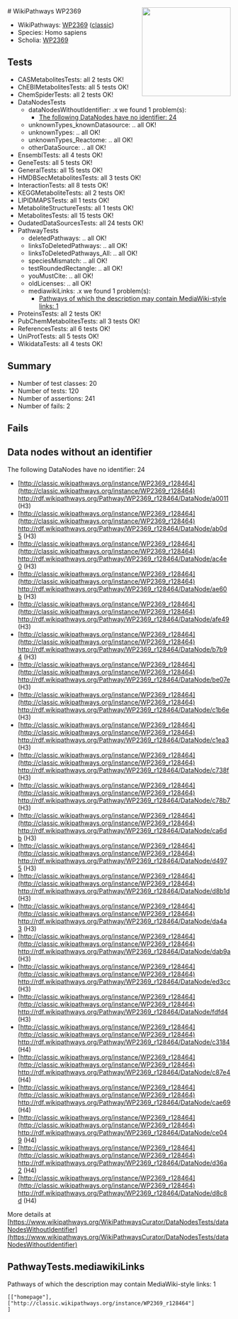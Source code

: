<img style="float: right; width: 200px" src="https://upload.wikimedia.org/wikipedia/commons/thumb/8/83/Wplogo_with_text_500.png/640px-Wplogo_with_text_500.png" />
# WikiPathways WP2369

* WikiPathways: [WP2369](https://wikipathways.org/pathways/WP2369) ([classic](https://classic.wikipathways.org/instance/WP2369))
* Species: Homo sapiens
* Scholia: [WP2369](https://scholia.toolforge.org/wikipathways/WP2369)
## Tests
* CASMetabolitesTests: all 2 tests OK!
* ChEBIMetabolitesTests: all 5 tests OK!
* ChemSpiderTests: all 2 tests OK!
* DataNodesTests
    * dataNodesWithoutIdentifier: .x we found 1 problem(s):
        * [The following DataNodes have no identifier: 24](#8792c4b3)
    * unknownTypes_knownDatasource: .. all OK!
    * unknownTypes: .. all OK!
    * unknownTypes_Reactome: .. all OK!
    * otherDataSource: .. all OK!
* EnsemblTests: all 4 tests OK!
* GeneTests: all 5 tests OK!
* GeneralTests: all 15 tests OK!
* HMDBSecMetabolitesTests: all 3 tests OK!
* InteractionTests: all 8 tests OK!
* KEGGMetaboliteTests: all 2 tests OK!
* LIPIDMAPSTests: all 1 tests OK!
* MetaboliteStructureTests: all 1 tests OK!
* MetabolitesTests: all 15 tests OK!
* OudatedDataSourcesTests: all 24 tests OK!
* PathwayTests
    * deletedPathways: .. all OK!
    * linksToDeletedPathways: .. all OK!
    * linksToDeletedPathways_All: .. all OK!
    * speciesMismatch: .. all OK!
    * testRoundedRectangle: .. all OK!
    * youMustCite: .. all OK!
    * oldLicenses: .. all OK!
    * mediawikiLinks: .x we found 1 problem(s):
        * [Pathways of which the description may contain MediaWiki-style links: 1](#da69cf45)
* ProteinsTests: all 2 tests OK!
* PubChemMetabolitesTests: all 3 tests OK!
* ReferencesTests: all 6 tests OK!
* UniProtTests: all 5 tests OK!
* WikidataTests: all 4 tests OK!


## Summary

* Number of test classes: 20
* Number of tests: 120
* Number of assertions: 241
* Number of fails: 2

## Fails

<a name="8792c4b3" />

## Data nodes without an identifier

The following DataNodes have no identifier: 24

* [http://classic.wikipathways.org/instance/WP2369_r128464](http://classic.wikipathways.org/instance/WP2369_r128464) http://rdf.wikipathways.org/Pathway/WP2369_r128464/DataNode/a0011 (H3)
* [http://classic.wikipathways.org/instance/WP2369_r128464](http://classic.wikipathways.org/instance/WP2369_r128464) http://rdf.wikipathways.org/Pathway/WP2369_r128464/DataNode/ab0d5 (H3)
* [http://classic.wikipathways.org/instance/WP2369_r128464](http://classic.wikipathways.org/instance/WP2369_r128464) http://rdf.wikipathways.org/Pathway/WP2369_r128464/DataNode/ac4e0 (H3)
* [http://classic.wikipathways.org/instance/WP2369_r128464](http://classic.wikipathways.org/instance/WP2369_r128464) http://rdf.wikipathways.org/Pathway/WP2369_r128464/DataNode/ae60b (H3)
* [http://classic.wikipathways.org/instance/WP2369_r128464](http://classic.wikipathways.org/instance/WP2369_r128464) http://rdf.wikipathways.org/Pathway/WP2369_r128464/DataNode/afe49 (H3)
* [http://classic.wikipathways.org/instance/WP2369_r128464](http://classic.wikipathways.org/instance/WP2369_r128464) http://rdf.wikipathways.org/Pathway/WP2369_r128464/DataNode/b7b94 (H3)
* [http://classic.wikipathways.org/instance/WP2369_r128464](http://classic.wikipathways.org/instance/WP2369_r128464) http://rdf.wikipathways.org/Pathway/WP2369_r128464/DataNode/be07e (H3)
* [http://classic.wikipathways.org/instance/WP2369_r128464](http://classic.wikipathways.org/instance/WP2369_r128464) http://rdf.wikipathways.org/Pathway/WP2369_r128464/DataNode/c1b6e (H3)
* [http://classic.wikipathways.org/instance/WP2369_r128464](http://classic.wikipathways.org/instance/WP2369_r128464) http://rdf.wikipathways.org/Pathway/WP2369_r128464/DataNode/c1ea3 (H3)
* [http://classic.wikipathways.org/instance/WP2369_r128464](http://classic.wikipathways.org/instance/WP2369_r128464) http://rdf.wikipathways.org/Pathway/WP2369_r128464/DataNode/c738f (H3)
* [http://classic.wikipathways.org/instance/WP2369_r128464](http://classic.wikipathways.org/instance/WP2369_r128464) http://rdf.wikipathways.org/Pathway/WP2369_r128464/DataNode/c78b7 (H3)
* [http://classic.wikipathways.org/instance/WP2369_r128464](http://classic.wikipathways.org/instance/WP2369_r128464) http://rdf.wikipathways.org/Pathway/WP2369_r128464/DataNode/ca6db (H3)
* [http://classic.wikipathways.org/instance/WP2369_r128464](http://classic.wikipathways.org/instance/WP2369_r128464) http://rdf.wikipathways.org/Pathway/WP2369_r128464/DataNode/d4975 (H3)
* [http://classic.wikipathways.org/instance/WP2369_r128464](http://classic.wikipathways.org/instance/WP2369_r128464) http://rdf.wikipathways.org/Pathway/WP2369_r128464/DataNode/d8b1d (H3)
* [http://classic.wikipathways.org/instance/WP2369_r128464](http://classic.wikipathways.org/instance/WP2369_r128464) http://rdf.wikipathways.org/Pathway/WP2369_r128464/DataNode/da4a3 (H3)
* [http://classic.wikipathways.org/instance/WP2369_r128464](http://classic.wikipathways.org/instance/WP2369_r128464) http://rdf.wikipathways.org/Pathway/WP2369_r128464/DataNode/dab9a (H3)
* [http://classic.wikipathways.org/instance/WP2369_r128464](http://classic.wikipathways.org/instance/WP2369_r128464) http://rdf.wikipathways.org/Pathway/WP2369_r128464/DataNode/ed3cc (H3)
* [http://classic.wikipathways.org/instance/WP2369_r128464](http://classic.wikipathways.org/instance/WP2369_r128464) http://rdf.wikipathways.org/Pathway/WP2369_r128464/DataNode/fdfd4 (H3)
* [http://classic.wikipathways.org/instance/WP2369_r128464](http://classic.wikipathways.org/instance/WP2369_r128464) http://rdf.wikipathways.org/Pathway/WP2369_r128464/DataNode/c3184 (H4)
* [http://classic.wikipathways.org/instance/WP2369_r128464](http://classic.wikipathways.org/instance/WP2369_r128464) http://rdf.wikipathways.org/Pathway/WP2369_r128464/DataNode/c87e4 (H4)
* [http://classic.wikipathways.org/instance/WP2369_r128464](http://classic.wikipathways.org/instance/WP2369_r128464) http://rdf.wikipathways.org/Pathway/WP2369_r128464/DataNode/cae69 (H4)
* [http://classic.wikipathways.org/instance/WP2369_r128464](http://classic.wikipathways.org/instance/WP2369_r128464) http://rdf.wikipathways.org/Pathway/WP2369_r128464/DataNode/ce049 (H4)
* [http://classic.wikipathways.org/instance/WP2369_r128464](http://classic.wikipathways.org/instance/WP2369_r128464) http://rdf.wikipathways.org/Pathway/WP2369_r128464/DataNode/d36a2 (H4)
* [http://classic.wikipathways.org/instance/WP2369_r128464](http://classic.wikipathways.org/instance/WP2369_r128464) http://rdf.wikipathways.org/Pathway/WP2369_r128464/DataNode/d8c8d (H4)


More details at [https://www.wikipathways.org/WikiPathwaysCurator/DataNodesTests/dataNodesWithoutIdentifier](https://www.wikipathways.org/WikiPathwaysCurator/DataNodesTests/dataNodesWithoutIdentifier)

<a name="da69cf45" />

## PathwayTests.mediawikiLinks

Pathways of which the description may contain MediaWiki-style links: 1
```
[["homepage"],
["http://classic.wikipathways.org/instance/WP2369_r128464"]
]
```

